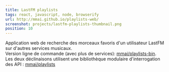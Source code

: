 ```yaml
---
title: LastFM playlists
tags: react, javascript, node, browserify
url: http://mmai.github.io/playlists-web/
screenshot: projects/lastfm-playlists-thumbnail.png
position: 10
---
```


Application web de recherche des morceaux favoris d'un utilisateur LastFM sur d'autres services musicaux.  
Version ligne de commande (avec plus de services): [mmai/playlists-bin](https://github.com/mmai/playlists-bin.git).  
Les deux déclinaisons utilisent une bibliothèque modulaire d'interrogation des API : [mmai/playlists](https://github.com/mmai/playlists)

